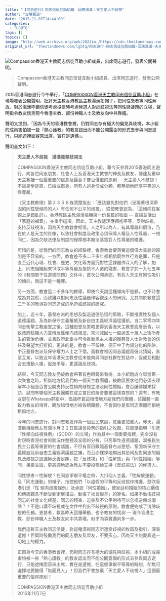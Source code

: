 ```yaml
---
title: "【同志遊行】同志信徒互助組織　回應湯漢：天主愛人不歧視"
author: "立場報道"
date: "2015-11-07T14:44:00"
categories:
  - "LGBTQ"
tags: []
topics: []
image: "http://web.archive.org/web/2021im_/https://cdn.thestandnews.com/media/photos/cache/12196215_10206735209953157_4381870633265849346_n_VyN4o_1200x0.jpg"
original_url: "thestandnews.com/lgbtq/同志游行-同志信徒互助組織-回應湯漢-天主愛人不歧視"
---
```

![Compassion香港天主教同志信徒互助小組成員，出席同志遊行，發表公開聲明。](http://web.archive.org/web/2021im_/https://cdn.thestandnews.com/media/photos/cache/12196215_10206735209953157_4381870633265849346_n_VyN4o_1200x0.jpg)

> Compassion香港天主教同志信徒互助小組成員，出席同志遊行，發表公開聲明。

2015香港同志遊行今午舉行，「[COMPASSION香港天主教同志信徒互助小組](http://web.archive.org/web/20210628233318/https://www.facebook.com/compassionTQ/)」在現場發表公開聲明，批評天主教香港教區主教湯漢扣帽子，把同性戀者等同性解放。對於湯漢呼籲信徒考慮投票時考慮候選人對於歧視法等同性戀議題的立場，聲明指令教友惴測現今香港主教、部份神職人士及教友向中共靠攏。

聲明又提到，「因為今天的香港教會裡，仍對同志存有極大的偏見與歧視，本小組的成員害怕被一些『熱心護教』的教友認出而不能公開露面的形式去參與同志遊行，只能遮掩面容來出席，實在是遺憾」。

聲明全文如下：

> **天主愛人不歧視　湯漢竟禁歧視法**
> 
> COMPASSION香港天主教同志信徒互助小組，藉今天參與2015香港同志遊行，向各位同志朋友、社會人士及香港天主教會的神長及教友，傳達及重申天主教裡一個最重要的信念及最合乎普世價值的原則 — 天主愛人不歧視！不論是孿是直、已婚或單身，所有人的身份或分類，都無損他同享平等的人性尊嚴。
> 
> 《天主教教理》第２３５８條清楚指出：「應該避免對他們（呈現著根深蒂固的同性戀傾向的人）有任何不公平的歧視」，緃使教會認為，「這傾向在客觀上是錯亂的」。香港教區主教湯漢樞機第一份長篇的牧函 — 宣揚並活出「家庭的福音」，亦重申這項。因此，天主教徒理應擁抱平等，反對歧視，支持反歧視法，因為天主教敎會相信，人之所以為人，有其尊嚴和價值，乃在於人是天主的肖像，以致社會制度及政策必須保障人權及人性尊嚴，一視同仁，因為欠缺法律及制度的保障根本無法落實對人性尊嚴的維護。
> 
> 可惜的是，從我們的同志教友的經驗裡，香港教會要落實這個偉大美麗的原則是不容易的。一方面，教會差不多二千多年都相信同性性行為是罪，只是直至近代心理、社會、歷史、文化等方面究對性這課題作深入的了解，加上，同志組織起來爭取平等尊嚴及抵抗不人道的殘害，教會才於一九七五年的《有關若干性道德問題》文件中，首次公開承認，有些人天生有同性吸引的傾向，而這不是一種罪。
> 
> 另一方面，教會這二千多年的教導，即使今天說這種傾向不是罪，也不時會成為其包袱，而致難以對同志及性議題作客觀深入的研究，尤其關於教會這二千多的教導對同志造成的壓迫或歧視的研究。
> 
> 加上，近十年，基督右派的思想及製造道德恐慌的策略，不斷推廣性及個人道德議題，及為新保守主義權威及新自由主義經濟議程護航，自二零零四年同志衝擊主教座堂之後，這種思想及策略更得到香港天主教會高層垂青，以致政府趁機大力宣傳反性傾向歧視法，來消減因七一超過五十萬人上街所產生的管治危機，並且政府此舉亦可令推動民主人權的團體及人士對教會的信任及聲望大打折扣，更甚的是，教會一不留神，便正中了內部分化的陷阱，中正基督右派及保守權力人士之下懷，而教會裡因同志議題而彼此猜疑，甚至互駡，以致近年香港天主教會從未能夠與同志社群在對話中，促成互相配合去推動人權，促進平等，更遑論反歧視。
> 
> 結果，今天同志教友仍被教會帶著有色眼鏡來看待。本小組剛成立舉辦第一次聚會之時，租借地方給我們的一個天主教團體，被教區要求他們必須去理解本小組是否會公開支持反性傾向歧視立法及同性婚姻，會否讓傳媒來採訪，試問有哪個天主教團體在成立當日的聚會要被這樣查問的？還有，有教友更在Whatsapp群組中，倡議杯葛這租借地方給我們的團體，該團體一直致力教友的培育，開放租借地方給各類團體，不會因你是否同志團體而拒絶租借地方。
> 
> 今年的同志遊行，對同志教友作為一個公民來說，意義更加重大。昨天，湯漢樞機給教友有關本月２２日區議會投票的指引之牧函，只單單指明「引進『性傾向歧視條例』（SODO）的立場」作為其中一個重要指標，完全沒有對現時香港社會的狀況作整體及全面的分析，只高舉性道德議題，漠視民生民主公義等重要的社會議題，不但有盲目跟隨基督右派思想、鞏固新保守主義權威及新自由主義經濟議題之嫌，而且赤裸裸地顯出其恐同及對同志的偏見及歧視之認識極乏善足陳，把「反歧視」和「性解放」與「同性婚姻」等同，相提並論，更高調地認為教友不要投票給支持《反歧視法》的侯選人。
> 
> 同性戀者＝性解放？在同志爭取平權之時，大扣個人主義、「性解放運動」及「同志運動」的帽子，指控他們「以虛假的平等和反歧視作掩護，鼓吹香港引進『性 傾向歧視條例』及承認『同性婚姻』，使家庭和婚姻的核心價值和傳統觀念不斷受到衝擊扭曲，動搖了社會根基」的罪名。如果不動搖歧視同志的社會文化根基，同志的殘害、迫害及不公平對待可以怎樣逆轉或消除？！不是口講不歧視或在文件中列出不歧視的原則，教會便完成了消除歧視的任務。更甚者，教區昨天這種舉動，也令教友的惴測 — 現今香港主教、部份神職人士及教友向中共靠瓏，似乎向事實邁向多一步。
> 
> 我們這群天主教同志信徒，對這種漠視同志所遭受歧視的牧函及指引，深表遺憾！但同時鼓勵我們的同志朋友及盟友，不要灰心，因為天主的愛超過一切地上的權力。
> 
> 正因為今天的香港教會裡，仍對同志存有極大的偏見與歧視，本小組的成員害怕被一些「熱心護教」的教友認出而不能公開露面的形式去參與同志遊行，只能遮掩面容來出席，實在是遺憾，在這個爭取平等尊的時刻，卻無可選擇地要變得「無面見人」！但我們不會放棄「天主愛人不歧視人」這個最重要的信仰原則！
> 
> COMPASSION香港天主教同志信徒互助小組  
> 2015年11月7日